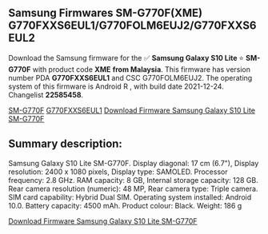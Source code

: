 <h2>Samsung Firmwares SM-G770F(XME) G770FXXS6EUL1/G770FOLM6EUJ2/G770FXXS6EUL2</h2>
Download the Samsung firmware for the ✅ <strong>Samsung Galaxy S10 Lite </strong> ⭐ <strong>SM-G770F</strong> with product code <strong>XME</strong> <strong> from Malaysia</strong>. This firmware has version number PDA <strong>G770FXXS6EUL1</strong> and CSC G770FOLM6EUJ2. The operating system of this firmware is Android R , with build date 2021-12-24. Changelist <strong>22585458</strong>.

[SM-G770F](https://samfirm.shop/samsung/model/SM-G770F)
[G770FXXS6EUL1](https://samfirm.shop/samsung/pda/G770FXXS6EUL1)
[Download Firmware Samsung Galaxy S10 Lite SM-G770F](https://samfirm.shop/samsung/firmware/485459)
<h2>Summary description:</h2>
<p>Samsung Galaxy S10 Lite SM-G770F. Display diagonal: 17 cm (6.7"), Display resolution: 2400 x 1080 pixels, Display type: SAMOLED. Processor frequency: 2.8 GHz. RAM capacity: 8 GB, Internal storage capacity: 128 GB. Rear camera resolution (numeric): 48 MP, Rear camera type: Triple camera. SIM card capability: Hybrid Dual SIM. Operating system installed: Android 10.0. Battery capacity: 4500 mAh. Product colour: Black. Weight: 186 g</p>


[Download Firmware Samsung Galaxy S10 Lite SM-G770F](https://samfirm.shop/samsung/firmware/485459)
